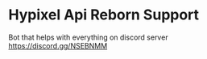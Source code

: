 # Hypixel Api Reborn Support

Bot that helps with everything on discord server https://discord.gg/NSEBNMM
